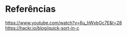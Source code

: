 
# Referências

https://www.youtube.com/watch?v=6u_hWxbOc7E&t=28
https://hackr.io/blog/quick-sort-in-c